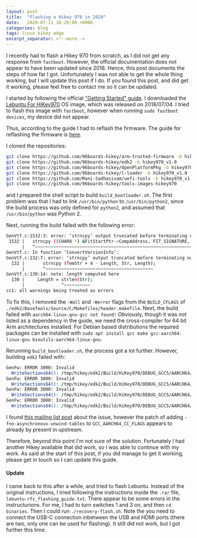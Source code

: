 ```yaml
---
layout: post
title:  "Flashing a Hikey 970 in 2020"
date:   2020-07-11 16:20:00 +0000
categories: blog
tags: linux hikey edge
excerpt_separator: <!--more-->
---
```


I recently had to flash a Hikey 970 from scratch, as I did not get any response from `fastboot`.
However, the official documentation does not appear to have been updated since 2018.
Hence, this post documents the steps of how far I got.
Unfortunately I was not able to get the whole thing working, but I will update this post if I do.
If you found this post, and did get it working, please feel free to contact me so it can be updated.

<!--more-->

I started by following the official ["Getting Started" guide](https://www.96boards.org/documentation/consumer/hikey/hikey970/getting-started/).
I downloaded the [Lebuntu For HiKey970](http://www.lemaker.org/product-hikey970-download-84.html) OS image, which was released on 2018/07/04.
I tried to flash this image with `fastboot`, however when running `sudo fastboot devices`, my device did not appear.

Thus, according to the guide I had to reflash the firmware.
The guide for reflashing the firmware is [here](https://www.96boards.org/documentation/consumer/hikey/hikey970/installation/board-recovery.md.html).

I cloned the repositories:

```sh
git clone https://github.com/96boards-hikey/arm-trusted-firmware -b hikey970_v1.0
git clone https://github.com/96boards-hikey/edk2 -b hikey970_v1.0
git clone https://github.com/96boards-hikey/OpenPlatformPkg -b hikey970_v1.0
git clone https://github.com/96boards-hikey/l-loader -b hikey970_v1.0
git clone https://github.com/Mani-Sadhasivam/uefi-tools -b hikey970_v1.0
git clone https://github.com/96boards-hikey/tools-images-hikey970
```

and I prepared the shell script to build `build_bootloader.sh`.
The first problem was that I had to link `/usr/bin/python` to `/usr/bin/python2`, since the build process was only defined for `python2`, and assumed that `/usr/bin/python` was Python 2.

Next, running the build failed with the following error:

```sh
GenVtf.c:1532:3: error: ‘strncpy’ output truncated before terminating nul copying 8 bytes from a string of the same length [-Werror=stringop-truncation]
 1532 |   strncpy ((CHAR8 *) &FitStartPtr->CompAddress, FIT_SIGNATURE, 8);  // "_FIT_   "
      |   ^~~~~~~~~~~~~~~~~~~~~~~~~~~~~~~~~~~~~~~~~~~~~~~~~~~~~~~~~~~~~~~
GenVtf.c: In function ‘ConvertVersionInfo’:
GenVtf.c:132:7: error: ‘strncpy’ output truncated before terminating nul copying as many bytes from a string as its length [-Werror=stringop-truncation]
  132 |       strncpy (TemStr + 4 - Length, Str, Length);
      |       ^~~~~~~~~~~~~~~~~~~~~~~~~~~~~~~~~~~~~~~~~~
GenVtf.c:130:14: note: length computed here
  130 |     Length = strlen(Str);
      |              ^~~~~~~~~~~
cc1: all warnings being treated as errors
```

To fix this, I removed the `-Wall` and `-Werror` flags from the `BUILD_CFLAGS` of `./edk2/BaseTools/Source/C/Makefiles/header.makefile`.
Next, the build failed with `aarch64-linux-gnu-gcc not found!`
Obviously, though it was not listed as a dependency in the guide, we need the cross-compiler for 64 bit Arm architectures installed.
For Debian based distributions the required packages can be installed with `sudo apt install gcc make gcc-aarch64-linux-gnu binutils-aarch64-linux-gnu`.

Rerunning `build_bootloader.sh`, the process got a lot further.
However, building `edk2` failed with:

```sh
GenFw: ERROR 3000: Invalid
  WriteSections64(): /tmp/hikey/edk2/Build/HiKey970/DEBUG_GCC5/AARCH64/ArmPlatformPkg/PrePi/PeiUniCore/DEBUG/ArmPlatformPrePiUniCore.dll AARCH64 small code model requires identical ELF and PE/COFF section offsets modulo 4 KB.
GenFw: ERROR 3000: Invalid
  WriteSections64(): /tmp/hikey/edk2/Build/HiKey970/DEBUG_GCC5/AARCH64/ArmPlatformPkg/PrePi/PeiUniCore/DEBUG/ArmPlatformPrePiUniCore.dll unsupported ELF EM_AARCH64 relocation 0x137.
GenFw: ERROR 3000: Invalid
  WriteSections64(): /tmp/hikey/edk2/Build/HiKey970/DEBUG_GCC5/AARCH64/ArmPlatformPkg/PrePi/PeiUniCore/DEBUG/ArmPlatformPrePiUniCore.dll unsupported ELF EM_AARCH64 relocation 0x138.
GenFw: ERROR 3000: Invalid
  WriteSections64(): /tmp/hikey/edk2/Build/HiKey970/DEBUG_GCC5/AARCH64/ArmPlatformPkg/PrePi/PeiUniCore/DEBUG/ArmPlatformPrePiUniCore.dll unsupported ELF EM_AARCH64 relocation 0x137.
```

I found [this mailing list post](https://edk2-devel.narkive.com/V1bNsa5l/edk2-patch-basetools-aarch64-add-fno-asynchronous-unwind-tables-to-cflags) about the issue, however the patch of adding `-fno-asynchronous-unwind-tables` to `GCC_AARCH64_CC_FLAGS` appears to already by present in upstream.

Therefore, beyond this point I'm not sure of the solution.
Fortunately I had another Hikey available that did work, so I was able to continue with my work.
As said at the start of this post, if you did manage to get it working, please get in touch so I can update this guide.

#### Update

I came back to this after a while, and tried to flash Lebuntu.
Instead of the original instructions, I tried following the instructions inside the `.rar` file, `lebuntu-rfs_flashing_guide.txt`.
There appear to be some errors in the instructurions.
For me, I had to turn switches 1 and 3 on, and then `cd binaries`.
Then I could run `./recovery-flash.sh`.
Note the you need to connect the USB-C connection inbetween the USB and HDMI ports (there are two, only one can be used for flashing).
It still did not work, but I got further this time.
